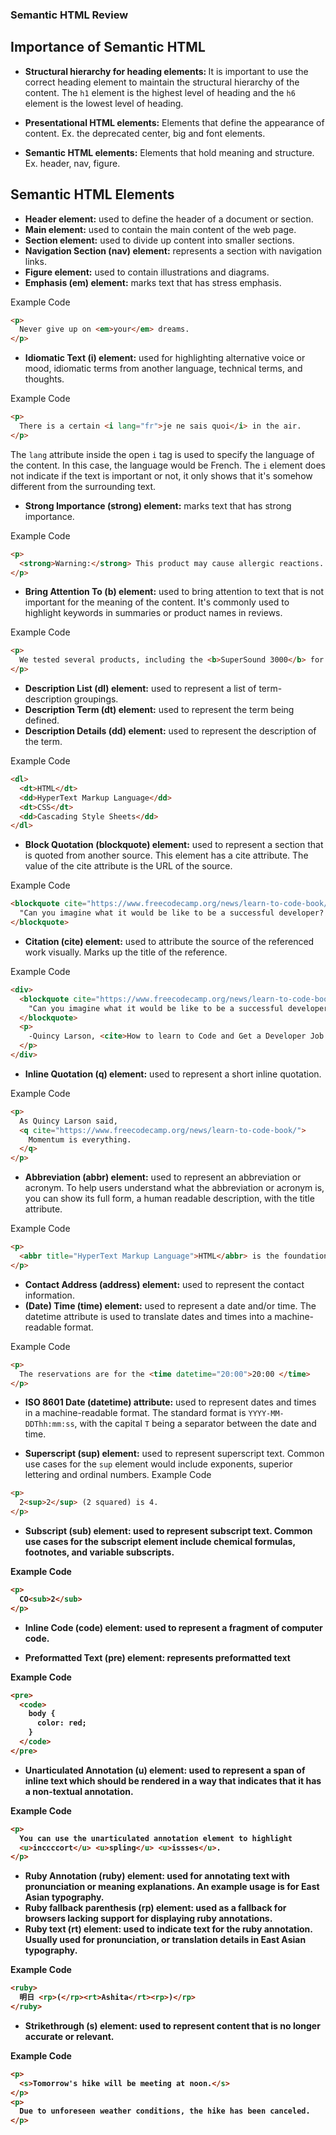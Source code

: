 ### Semantic HTML Review

## Importance of Semantic HTML
- <b>Structural hierarchy for heading elements: </b> It is important to use the correct heading element to maintain the structural hierarchy of the content. The `h1` element is the highest level of heading and the `h6` element is the lowest level of heading.

- <b>Presentational HTML elements:</b> Elements that define the appearance of content. Ex. the deprecated center, big and font elements.

- <b>Semantic HTML elements:</b> Elements that hold meaning and structure. Ex. header, nav, figure.

## Semantic HTML Elements
- <b>Header element:</b> used to define the header of a document or section.
- <b>Main element:</b> used to contain the main content of the web page.
- <b>Section element:</b> used to divide up content into smaller sections.
- <b>Navigation Section (nav) element:</b> represents a section with navigation links.
- <b>Figure element:</b> used to contain illustrations and diagrams.
- <b>Emphasis (em) element:</b> marks text that has stress emphasis.

Example Code
```html
<p>
  Never give up on <em>your</em> dreams.
</p>
```

- <b>Idiomatic Text (i) element:</b> used for highlighting alternative voice or mood, idiomatic terms from another language, technical terms, and thoughts.

Example Code
```html
<p>
  There is a certain <i lang="fr">je ne sais quoi</i> in the air.
</p>
```

The `lang` attribute inside the open `i` tag is used to specify the language of the content. In this case, the language would be French. The `i` element does not indicate if the text is important or not, it only shows that it's somehow different from the surrounding text.

- <b>Strong Importance (strong) element:</b> marks text that has strong importance.

Example Code
```html
<p>
  <strong>Warning:</strong> This product may cause allergic reactions.
</p>
```

- <b>Bring Attention To (b) element:</b> used to bring attention to text that is not important for the meaning of the content. It's commonly used to highlight keywords in summaries or product names in reviews.

Example Code
```html
<p>
  We tested several products, including the <b>SuperSound 3000</b> for audio quality, the <b>QuickCharge Pro</b> for fast charging, and the <b>Ecoclean Vacuum</b> for cleaning. The first two performed well, but the <b>Ecoclean Vacuum</b> did not meet expectations.
</p>
```

- <b>Description List (dl) element:</b> used to represent a list of term-description groupings.
- <b>Description Term (dt) element:</b> used to represent the term being defined.
- <b>Description Details (dd) element:</b> used to represent the description of the term.

Example Code
```html
<dl>
  <dt>HTML</dt>
  <dd>HyperText Markup Language</dd>
  <dt>CSS</dt>
  <dd>Cascading Style Sheets</dd>
</dl>
```

- <b>Block Quotation (blockquote) element:</b> used to represent a section that is quoted from another source. This element has a cite attribute. The value of the cite attribute is the URL of the source.

Example Code
```html
<blockquote cite="https://www.freecodecamp.org/news/learn-to-code-book/">
  "Can you imagine what it would be like to be a successful developer? To have built software systems that people rely upon?"
</blockquote>
```

- <b>Citation (cite) element:</b> used to attribute the source of the referenced work visually. Marks up the title of the reference.

Example Code
```html
<div>
  <blockquote cite="https://www.freecodecamp.org/news/learn-to-code-book/">
    "Can you imagine what it would be like to be a successful developer? To have built software systems that people rely upon?"
  </blockquote>
  <p>
    -Quincy Larson, <cite>How to learn to Code and Get a Developer Job [Full Book].</cite>
  </p>
</div>
```

- <b>Inline Quotation (q) element:</b> used to represent a short inline quotation.

Example Code
```html
<p>
  As Quincy Larson said,
  <q cite="https://www.freecodecamp.org/news/learn-to-code-book/">
    Momentum is everything.
  </q>
</p>
```

- <b>Abbreviation (abbr) element:</b> used to represent an abbreviation or acronym. To help users understand what the abbreviation or acronym is, you can show its full form, a human readable description, with the title attribute.

Example Code
```html
<p>
  <abbr title="HyperText Markup Language">HTML</abbr> is the foundation of the web.
</p>
```

- <b>Contact Address (address) element:</b> used to represent the contact information.
- <b>(Date) Time (time) element:</b> used to represent a date and/or time. The datetime attribute is used to translate dates and times into a machine-readable format.

Example Code
```html
<p>
  The reservations are for the <time datetime="20:00">20:00 </time>
</p>
```

- <b>ISO 8601 Date (datetime) attribute:</b> used to represent dates and times in a machine-readable format. The standard format is `YYYY-MM-DDThh:mm:ss`, with the capital `T` being a separator between the date and time.

- <b>Superscript (sup) element:</b> used to represent superscript text. Common use cases for the `sup` element would include exponents, superior lettering and ordinal numbers.
Example Code
```html
<p>
  2<sup>2</sup> (2 squared) is 4.
</p>
```

- <b>Subscript (sub) element:<b> used to represent subscript text. Common use cases for the subscript element include chemical formulas, footnotes, and variable subscripts.

Example Code
```html
<p>
  CO<sub>2</sub>
</p>
```

- <b>Inline Code (code) element:</b> used to represent a fragment of computer code.

- <b>Preformatted Text (pre) element:</b> represents preformatted text

Example Code
```html
<pre>
  <code>
    body {
      color: red;
    }
  </code>
</pre>
```

- **Unarticulated Annotation (u) element:** used to represent a span of inline text which should be rendered in a way that indicates that it has a non-textual annotation.

Example Code
```html
<p>
  You can use the unarticulated annotation element to highlight
  <u>inccccort</u> <u>spling</u> <u>issses</u>.
</p>
```

- **Ruby Annotation (ruby) element:** used for annotating text with pronunciation or meaning explanations. An example usage is for East Asian typography.
- **Ruby fallback parenthesis (rp) element:** used as a fallback for browsers lacking support for displaying ruby annotations.
- **Ruby text (rt) element:** used to indicate text for the ruby annotation. Usually used for pronunciation, or translation details in East Asian typography.

Example Code
```html
<ruby>
  明日 <rp>(</rp><rt>Ashita</rt><rp>)</rp>
</ruby>
```

- **Strikethrough (s) element:** used to represent content that is no longer accurate or relevant.

Example Code
```html
<p>
  <s>Tomorrow's hike will be meeting at noon.</s>
</p>
<p>
  Due to unforeseen weather conditions, the hike has been canceled.
</p>
```

